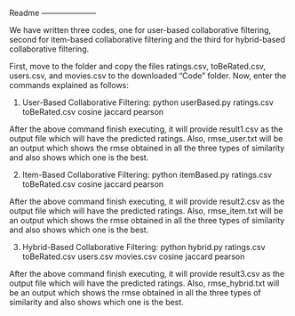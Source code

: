 Readme
———————

We have written three codes, one for user-based collaborative filtering, second for item-based collaborative filtering and the third for hybrid-based collaborative filtering.

First, move to the folder and copy the files ratings.csv, toBeRated.csv, users.csv, and movies.csv to the downloaded “Code” folder. Now, enter the commands explained as follows:

1. User-Based Collaborative Filtering:
python userBased.py ratings.csv toBeRated.csv cosine jaccard pearson

After the above command finish executing, it will provide result1.csv as the output file which will have the predicted ratings. Also, rmse_user.txt will be an output which shows the rmse obtained in all the three types of similarity and also shows which one is the best.

2. Item-Based Collaborative Filtering:
python itemBased.py ratings.csv toBeRated.csv cosine jaccard pearson

After the above command finish executing, it will provide result2.csv as the output file which will have the predicted ratings. Also, rmse_item.txt will be an output which shows the rmse obtained in all the three types of similarity and also shows which one is the best.

3. Hybrid-Based Collaborative Filtering:
python hybrid.py ratings.csv toBeRated.csv users.csv movies.csv cosine jaccard pearson

After the above command finish executing, it will provide result3.csv as the output file which will have the predicted ratings. Also, rmse_hybrid.txt will be an output which shows the rmse obtained in all the three types of similarity and also shows which one is the best.
